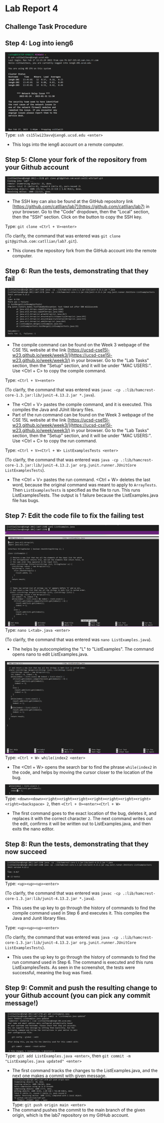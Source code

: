 # Lab Report 4
## Challenge Task Procedure
## Step 4: Log into ieng6
![Image](wk8lrs4.png)
Type: `ssh cs15lwi23avv@ieng6.ucsd.edu <enter>`
* This logs into the ieng6 account on a remote computer.
## Step 5: Clone your fork of the repository from your Github account
![Image](wk8lrs5.png)
* The SSH key can also be found at the GitHub repository link [https://github.com/catllian/lab7](https://github.com/catllian/lab7) in your browser. Go to the "Code" dropdown, then the "Local" section, then the "SSH" section. Click on the button to copy the SSH key.

Type: `git clone <Ctrl + V><enter>`

(To clarify, the command that was entered was `git clone git@github.com:catllian/lab7.git`).

* This clones the repository fork from the GitHub account into the remote computer.
## Step 6: Run the tests, demonstrating that they fail
![Image](wk8lrs6.png)
* The compile command can be found on the Week 3 webpage of the CSE 15L website at the link [https://ucsd-cse15l-w23.github.io/week/week3/](https://ucsd-cse15l-w23.github.io/week/week3/) in your browser. Go to the "Lab Tasks" section, then the "Setup" section, and it will be under "MAC USERS:". Use <Ctrl + C> to copy the compile command.

Type: `<Ctrl + V><enter>`

(To clarify, the command that was entered was `javac -cp .:lib/hamcrest-core-1.3.jar:lib/junit-4.13.2.jar *.java`).

* The <Ctrl + V> pastes the compile command, and it is executed. This compiles the Java and JUnit library files.
* Part of the run command can be found on the Week 3 webpage of the CSE 15L website at the link [https://ucsd-cse15l-w23.github.io/week/week3/](https://ucsd-cse15l-w23.github.io/week/week3/) in your browser. Go to the "Lab Tasks" section, then the "Setup" section, and it will be under "MAC USERS:". Use <Ctrl + C> to copy the run command.

Type: `<Ctrl + V><Ctrl + W> ListExamplesTests <enter>`

(To clarify, the command that was entered was `java -cp .:lib/hamcrest-core-1.3.jar:lib/junit-4.13.2.jar org.junit.runner.JUnitCore ListExamplesTests`).

* The <Ctrl + V> pastes the run command. <Ctrl + W> deletes the last word, because the original command was meant to apply to `ArrayTests`. Then `ListExamplesTests` is specified as the file to run. This runs ListExamplesTests. The output is 1 failure because the ListExamples.java file has bugs.
## Step 7: Edit the code file to fix the failing test
![Image](wk8lrs7(1).png)
![Image](wk8lrs7(2).png)
Type: `nano L<tab>.java <enter>`

(To clarify, the command that was entered was `nano ListExamples.java`).

* The <tab> helps by autocompleting the "L" to "ListExamples". The command opens nano to edit ListExamples.java.

![Image](wk8lrs7(3).png)
Type: `<Ctrl + W> while(index2 <enter>`
* The <Ctrl + W> opens the search bar to find the phrase `while(index2` in the code, and helps by moving the cursor closer to the location of the bug.

![Image](wk8lrs7(4).png)
Type: `<down><down><right><right><right><right><right><right><right><right><backspace> 2`, then `<Ctrl + O><enter><Ctrl + W>`
* The first command goes to the exact location of the bug, deletes it, and replaces it with the correct character `2`. The next command writes out the edit, confirms it will be written out to ListExamples.java, and then exits the nano editor.
## Step 8: Run the tests, demonstrating that they now succeed
![Image](wk8lrs8.png)
Type: `<up><up><up><enter>`

(To clarify, the command that was entered was `javac -cp .:lib/hamcrest-core-1.3.jar:lib/junit-4.13.2.jar *.java`).
* This uses the up key to go through the history of commands to find the compile command used in Step 6 and executes it. This compiles the Java and Junit library files.

Type: `<up><up><up><enter>`

(To clarify, the command that was entered was `java -cp .:lib/hamcrest-core-1.3.jar:lib/junit-4.13.2.jar org.junit.runner.JUnitCore ListExamplesTests`).
* This uses the up key to go through the history of commands to find the run command used in Step 6. The command is executed and this runs ListExamplesTests. As seen in the screenshot, the tests were successful, meaning the bug was fixed.
## Step 9: Commit and push the resulting change to your Github account (you can pick any commit message!)
![Image](wk8lrs9(1).png)
Type: `git add ListExamples.java <enter>`, then `git commit -m "ListExamples.java updated" <enter>`
* The first command tracks the changes to the ListExamples.java, and the next one makes a commit with given message.
![Image](wk8lrs9(2).png)
Type: `git push origin main <enter>`
* The command pushes the commit to the main branch of the given origin, which is the lab7 repository on my GitHub account.
